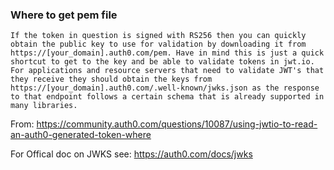 ### Where to get pem file

```
If the token in question is signed with RS256 then you can quickly obtain the public key to use for validation by downloading it from https://[your_domain].auth0.com/pem. Have in mind this is just a quick shortcut to get to the key and be able to validate tokens in jwt.io. For applications and resource servers that need to validate JWT's that they receive they should obtain the keys from https://[your_domain].auth0.com/.well-known/jwks.json as the response to that endpoint follows a certain schema that is already supported in many libraries.
```

From: https://community.auth0.com/questions/10087/using-jwtio-to-read-an-auth0-generated-token-where

For Offical doc on JWKS see: https://auth0.com/docs/jwks